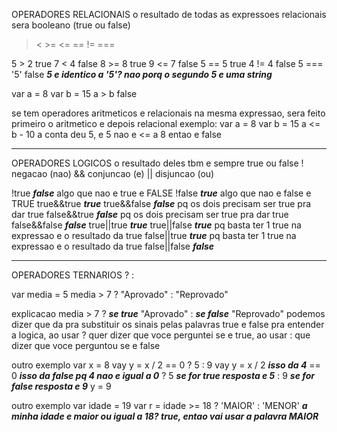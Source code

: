 OPERADORES RELACIONAIS
o resultado de todas as expressoes relacionais sera booleano (true ou false)
> < >= <= == != ===

5 > 2 true
7 < 4 false
8 >= 8 true
9 <= 7 false
5 == 5 true
4 != 4 false
5 === '5' false **_5 e identico a '5'? nao porq o segundo 5 e uma string_**

var a = 8
var b = 15
a > b false

se tem operadores aritmeticos e relacionais na mesma expressao, sera feito primeiro o aritmetico e depois relacional
exemplo:
var a = 8
var b = 15
a <= b - 10
a conta deu 5, e 5 nao e <= a 8 entao e false

__________________________________________________________________
OPERADORES LOGICOS
o resultado deles tbm e sempre true ou false
! negacao  (nao)
&& conjuncao (e)
|| disjuncao (ou)

!true **_false_** algo que nao e true e FALSE
!false **_true_** algo que nao e false e TRUE
true&&true **_true_**
true&&false **_false_** pq os dois precisam ser true pra dar true
false&&true **_false_** pq os dois precisam ser true pra dar true
false&&false **_false_**
true||true **_true_**
true||false **_true_** pq basta ter 1 true na expressao e o resultado da true
false||true **_true_** pq basta ter 1 true na expressao e o resultado da true
false||false **_false_**

_________________________________________________________________
OPERADORES TERNARIOS
? :

var media = 5
media > 7 ? "Aprovado" : "Reprovado"

explicacao
media > 7 ? **_se true_** "Aprovado" : **_se false_** "Reprovado"
podemos dizer que da pra substituir os sinais pelas palavras true e false pra entender a logica, ao usar ? quer dizer que voce perguntei se e true, ao usar : que dizer que voce perguntou se e false

outro exemplo
var x = 8
vay y = x / 2 == 0 ? 5 : 9
vay y = x / 2 **_isso da 4_** == 0 **_isso da false pq 4 nao e igual a 0_** ? 5 **_se for true resposta e 5_** : 9 **_se for false resposta e 9_**
y = 9

outro exemplo
var idade = 19
var r = idade >= 18 ? 'MAIOR' : 'MENOR'
**_a minha idade e maior ou igual a 18? true, entao vai usar a palavra MAIOR_**